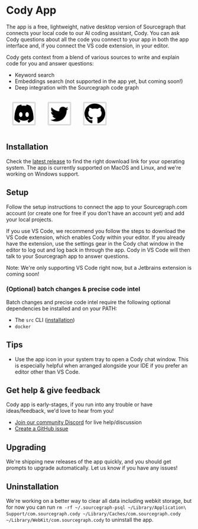 <style>
.socials {
  display: flex;
  flex-direction: row;
}
.socials a {
  padding: 0.25rem;
  margin: 1rem;
  background: #dddddd;
  border-radius: 0.25rem;
  width: 3.5rem;
  height: 3.5rem;
  display: flex;
  align-items: center;
}
.socials a:hover {
  filter: brightness(0.75);
}
.socials a img {
  width: 100%;
  height: 100%;
}
</style>

# Cody App

The app is a free, lightweight, native desktop version of Sourcegraph that connects your local code to our AI coding assistant, Cody. You can ask Cody questions about all the code you connect to your app in both the app interface and, if you connect the VS code extension, in your editor. 

Cody gets context from a blend of various sources to write and explain code for you and answer questions:
- Keyword search
- Embeddings search (not supported in the app yet, but coming soon!)
- Deep integration with the Sourcegraph code graph

<div class="socials">
  <a href="https://discord.com/invite/s2qDtYGnAE"><img alt="Discord" src="discord.svg"></img></a>
  <a href="https://twitter.com/sourcegraph"><img alt="Twitter" src="twitter.svg"></img></a>
  <a href="https://github.com/sourcegraph/app"><img alt="GitHub" src="github.svg"></img></a>
</div>

## Installation

Check the [latest release](https://github.com/sourcegraph/sourcegraph/releases/tag/app-v2023.6.2%2Bdebug.6705220765) to find the right download link for your operating system. The app is currently supported on MacOS and Linux, and we're working on Windows support.

## Setup

Follow the setup instructions to connect the app to your Sourcegraph.com account (or create one for free if you don't have an account yet) and add your local projects. 

If you use VS Code, we recommend you follow the steps to download the VS Code extension, which enables Cody within your editor. If you already have the extension, use the settings gear in the Cody chat window in the editor to log out and log back in through the app. Cody in VS Code will then talk to your Sourcegraph app to answer questions.

Note: We're only supporting VS Code right now, but a Jetbrains extension is coming soon!

### (Optional) batch changes & precise code intel

Batch changes and precise code intel require the following optional dependencies be installed and on your PATH:

- The `src` CLI ([installation](https://sourcegraph.com/github.com/sourcegraph/src-cli))
- `docker`

## Tips

- Use the app icon in your system tray to open a Cody chat window. This is especially helpful when arranged alongside your IDE if you prefer an editor other than VS Code. 

## Get help & give feedback

Cody app is early-stages, if you run into any trouble or have ideas/feedback, we'd love to hear from you!

* [Join our community Discord](https://discord.com/invite/s2qDtYGnAE) for live help/discussion
* [Create a GitHub issue](https://github.com/sourcegraph/app/issues/new)

## Upgrading

We're shipping new releases of the app quickly, and you should get prompts to upgrade automatically. Let us know if you have any issues!

## Uninstallation

We're working on a better way to clear all data including webkit storage, but for now you can run `rm -rf ~/.sourcegraph-psql ~/Library/Application\ Support/com.sourcegraph.cody ~/Library/Caches/com.sourcegraph.cody ~/Library/WebKit/com.sourcegraph.cody` to uninstall the app.


